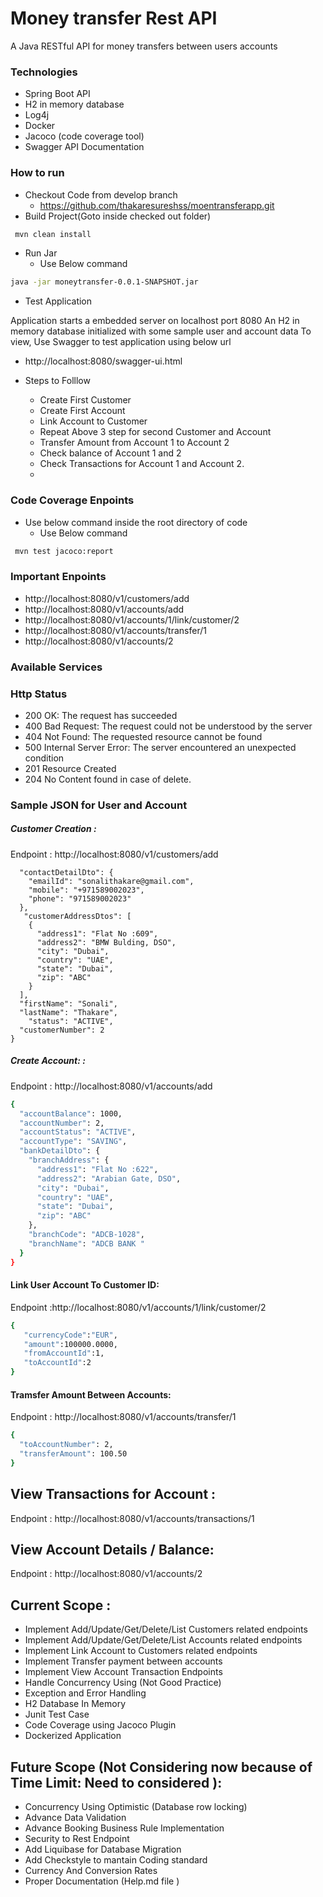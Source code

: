 # Money transfer Rest API

A Java RESTful API for money transfers between users accounts

### Technologies
- Spring Boot API
- H2 in memory database
- Log4j
- Docker
- Jacoco (code coverage tool)
- Swagger API Documentation

### How to run

- Checkout Code from develop branch
  -  https://github.com/thakaresureshss/moentransferapp.git
- Build Project(Goto inside checked out folder)
 ```sh
  mvn clean install
```
- Run Jar 
  -  Use Below command 
```sh
java -jar moneytransfer-0.0.1-SNAPSHOT.jar
```
- Test Application 

Application starts a embedded server on localhost port 8080 An H2 in memory database initialized with some sample user and account data To view, Use Swagger to test application using below url

- http://localhost:8080/swagger-ui.html

-  Steps to Folllow 
    -  Create First Customer 
    -  Create First Account 
    -  Link Account to Customer 
    -  Repeat Above 3 step for second Customer and Account 
    -  Transfer Amount from Account 1 to Account 2
    -  Check balance of Account 1 and 2 
    -  Check Transactions for Account 1 and Account 2.
    -  

### Code Coverage Enpoints
- Use below command inside the root directory of code 
   -  Use Below command 
```sh
 mvn test jacoco:report
```

### Important Enpoints
-   http://localhost:8080/v1/customers/add
-   http://localhost:8080/v1/accounts/add
-   http://localhost:8080/v1/accounts/1/link/customer/2
-   http://localhost:8080/v1/accounts/transfer/1
-   http://localhost:8080/v1/accounts/2

### Available Services

### Http Status
- 200 OK: The request has succeeded
- 400 Bad Request: The request could not be understood by the server 
- 404 Not Found: The requested resource cannot be found
- 500 Internal Server Error: The server encountered an unexpected condition
- 201 Resource Created
- 204 No Content found in case of delete.

### Sample JSON for User and Account
##### Customer Creation :
Endpoint : http://localhost:8080/v1/customers/add
```sh{
  "contactDetailDto": {
    "emailId": "sonalithakare@gmail.com",
    "mobile": "+971589002023",
    "phone": "971589002023"
  },
   "customerAddressDtos": [
    {
      "address1": "Flat No :609",
      "address2": "BMW Bulding, DSO",
      "city": "Dubai",
      "country": "UAE",
      "state": "Dubai",
      "zip": "ABC"
    }
  ],
  "firstName": "Sonali",
  "lastName": "Thakare",
    "status": "ACTIVE",
  "customerNumber": 2
}

```
##### Create Account: : 
Endpoint : http://localhost:8080/v1/accounts/add
```sh
{
  "accountBalance": 1000,
  "accountNumber": 2,
  "accountStatus": "ACTIVE",
  "accountType": "SAVING",
  "bankDetailDto": {
    "branchAddress": {
      "address1": "Flat No :622",
      "address2": "Arabian Gate, DSO",
      "city": "Dubai",
      "country": "UAE",
      "state": "Dubai",
      "zip": "ABC"
    },
    "branchCode": "ADCB-1028",
    "branchName": "ADCB BANK "
  }
}
```

#### Link User Account To Customer ID:
Endpoint :http://localhost:8080/v1/accounts/1/link/customer/2
```sh
{  
   "currencyCode":"EUR",
   "amount":100000.0000,
   "fromAccountId":1,
   "toAccountId":2
}
```

#### Tramsfer Amount Between Accounts:
Endpoint : http://localhost:8080/v1/accounts/transfer/1
```sh
{
  "toAccountNumber": 2,
  "transferAmount": 100.50
}
```

## View Transactions for Account :

Endpoint : http://localhost:8080/v1/accounts/transactions/1

## View Account Details / Balance:
Endpoint :  http://localhost:8080/v1/accounts/2


## Current Scope :
- Implement Add/Update/Get/Delete/List Customers related endpoints
- Implement Add/Update/Get/Delete/List Accounts related endpoints
- Implement Link Account to Customers related endpoints
- Implement Transfer payment between accounts
- Implement View Account Transaction Endpoints
- Handle Concurrency Using (Not Good Practice)
- Exception and Error Handling 
- H2 Database In Memory
- Junit Test Case 
- Code Coverage using Jacoco Plugin
- Dockerized Application

## Future Scope (Not Considering now because of Time Limit: Need to considered ):
- Concurrency Using Optimistic (Database row locking)
- Advance Data Validation
- Advance Booking Business Rule Implementation
- Security to Rest Endpoint 
- Add Liquibase for Database Migration 
- Add Checkstyle to mantain Coding standard 
- Currency And Conversion Rates
- Proper Documentation (Help.md file )
